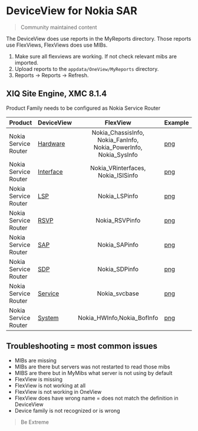 # DeviceView for Nokia SAR
>Community maintained content

The DeviceView does use reports in the MyReports directory. Those reports use FlexViews, FlexViews does use MIBs.

1. Make sure all flexviews are working. If not check relevant mibs are imported.
2. Upload reports to the `appdata/OneView/MyReports` directory.
3. Reports -> Reports -> Refresh.

## XIQ Site Engine, XMC 8.1.4

Product Family needs to be configured as Nokia Service Router

| Product  | DeviceView   | FlexView   |  Example  |
| -------- | ------------ |:----------:| --------- |
| Nokia Service Router |[Hardware](xml/DeviceViewNokiaHardware.xml?raw=true)|Nokia_ChassisInfo, Nokia_FanInfo, Nokia_PowerInfo, Nokia_SysInfo|[png](sample/Hardware.PNG?raw=true)|
| Nokia Service Router |[Interface](xml/DeviceViewNokiaInterface.xml?raw=true)|Nokia_VRinterfaces, Nokia_ISISinfo|[png](sample/Interface.PNG?raw=true)|
| Nokia Service Router |[LSP](xml/DeviceViewNokiaLSP.xml?raw=true)|Nokia_LSPinfo|[png](sample/LSP.PNG?raw=true)|
| Nokia Service Router |[RSVP](xml/DeviceViewNokiaRSVP.xml?raw=true)|Nokia_RSVPinfo|[png](sample/RSVP.PNG?raw=true)|
| Nokia Service Router |[SAP](xml/DeviceViewNokiaSAP.xml?raw=true)|Nokia_SAPinfo|[png](sample/SAP.PNG?raw=true)|
| Nokia Service Router |[SDP](xml/DeviceViewNokiaSDP.xml?raw=true)|Nokia_SDPinfo|[png](sample/SDP.PNG?raw=true)|
| Nokia Service Router |[Service](xml/DeviceViewNokiaService.xml?raw=true)|Nokia_svcbase|[png](sample/Services.PNG?raw=true)|
| Nokia Service Router |[System](xml/DeviceViewNokiaSystem.xml?raw=true)|Nokia_HWInfo,Nokia_BofInfo|[png](sample/System.PNG?raw=true)|

## Troubleshooting = most common issues
* MIBs are missing
* MIBs are there but servers was not restarted to read those mibs
* MIBS are there but in MyMibs what server is not using by default
* FlexView is missing
* FlexView is not working at all
* FlexView is not working in OneView 
* FlexView does have wrong name = does not match the definition in DeviceView
* Device family is not recognized or is wrong

>Be Extreme
